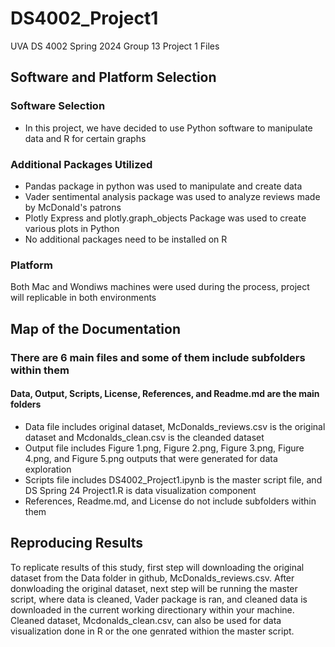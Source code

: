 # DS4002_Project1
UVA DS 4002 Spring 2024 Group 13 Project 1 Files
## Software and Platform Selection
### Software Selection
- In this project, we have decided to use Python software to manipulate data and R for certain graphs
### Additional Packages Utilized
- Pandas package in python was used to manipulate and create data
- Vader sentimental analysis package was used to analyze reviews made by McDonald's patrons
- Plotly Express and plotly.graph_objects Package was used to create various plots in Python
- No additional packages need to be installed on R

### Platform 
Both Mac and Wondiws machines were used during the process, project will replicable in both environments

## Map of the Documentation
### There are 6 main files and some of them include subfolders within them 
#### Data, Output, Scripts, License, References, and Readme.md are the main folders
- Data file includes original dataset, McDonalds_reviews.csv is the original dataset and Mcdonalds_clean.csv is the cleanded dataset
- Output file includes Figure 1.png, Figure 2.png, Figure 3.png, Figure 4.png, and Figure 5.png outputs that were generated for data exploration
- Scripts file includes DS4002_Project1.ipynb is the master script file, and DS Spring 24 Project1.R is data visualization component
- References, Readme.md, and License do not include subfolders within them

## Reproducing Results
To replicate results of this study, first step will downloading the original dataset from the Data folder in github, McDonalds_reviews.csv.
After donwloading the original dataset, next step will be running the master script, where data is cleaned, Vader package is ran, and cleaned data is downloaded in the current working directionary within your machine. Cleaned dataset, Mcdonalds_clean.csv, can also be used for data visualization done in R or the one genrated withion the master script. 

